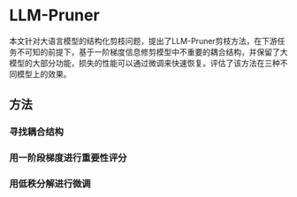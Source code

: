 # LLM-Pruner

本文针对大语言模型的结构化剪枝问题，提出了LLM-Pruner剪枝方法，在下游任务不可知的前提下，基于一阶梯度信息修剪模型中不重要的耦合结构，并保留了大模型的大部分功能，损失的性能可以通过微调来快速恢复。评估了该方法在三种不同模型上的效果。

## 方法

### 寻找耦合结构

### 用一阶段梯度进行重要性评分

### 用低秩分解进行微调

